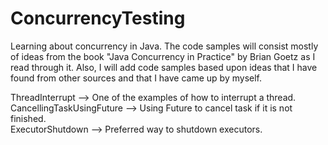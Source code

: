 # ConcurrencyTesting

Learning about concurrency in Java. The code samples will consist mostly of ideas from the book "Java Concurrency in Practice" 
by Brian Goetz as I read through it. Also, I will add code samples based upon ideas that I have found from other sources and that 
I have came up by myself.

ThreadInterrupt --> One of the examples of how to interrupt a thread.   
CancellingTaskUsingFuture --> Using Future to cancel task if it is not finished.   
ExecutorShutdown --> Preferred way to shutdown executors.
